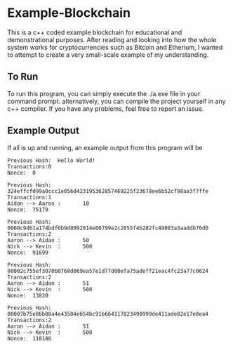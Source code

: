 # Example-Blockchain
This is a c++ coded example blockchain for educational and demonstrational purposes. After reading and looking into how the whole system works for cryptocurrencies such as Bitcoin and Etherium, I wanted to attempt to create a very small-scale example of my understanding.

## To Run
To run this program, you can simply execute the ./a.exe file in your command prompt. alternatively, you can compile the project yourself in any c++ compiler. If you have any problems, feel free to report an issue.

## Example Output
If all is up and running, an example output from this program will be
```
Previous Hash:  Hello World!
Transactions:0
Nonce:  0

Previous Hash:  324effcfd99a0ccc1e056d423195362857469225f23678ee6b52cf98aa3f7ffe
Transactions:1
Aidan --> Aaron :       10
Nonce:  75179

Previous Hash:  0000c9d61a174bdf0b9d8992814e00799e2c2855f4b282fc49083a3aaddb76d0
Transactions:2
Aaron --> Aidan :       50
Nick --> Kevin  :       500
Nonce:  91699

Previous Hash:  00002c755ef3070b0768d069ea57e1d77d00efa75adeff21eac4fc23a77c0624
Transactions:2
Aaron --> Aidan :       51
Nick --> Kevin  :       500
Nonce:  13820

Previous Hash:  00007b75e86b08a4e43504e654bc91b664117823498999de411ade82e17e0ea4
Transactions:2
Aaron --> Aidan :       51
Nick --> Kevin  :       500
Nonce:  118186

```
